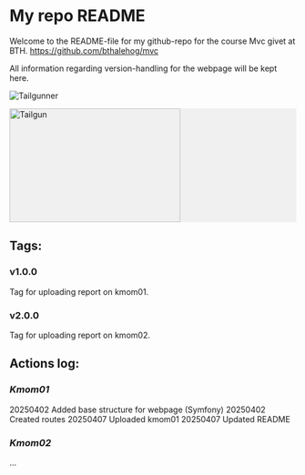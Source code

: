 # My repo README

Welcome to the README-file for my github-repo for the course Mvc givet at BTH.
https://github.com/bthalehog/mvc

All information regarding version-handling for the webpage will be kept here.

![Tailgunner](../report/public/img/bwtailgun.png)

<div style="background-color: f0f0f0;">
    <img src="../report/public/img/bwtailgun.png" alt="Tailgun" width="300" height="200" />
</div>

## Tags:

### v1.0.0
Tag for uploading report on kmom01.

### v2.0.0
Tag for uploading report on kmom02.

## Actions log:

### _Kmom01_
20250402 Added base structure for webpage (Symfony)
20250402 Created routes
20250407 Uploaded kmom01
20250407 Updated README

### _Kmom02_
...

